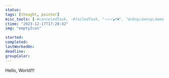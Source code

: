 ```yaml
---
status: 
tags: [thought, pointer]
misc_tools: [-#canceledTask, -#failedTask, "⭐🔥✓✔️❌", "&nbsp;&ensp;&emsp;"]
ctime: "2023-12-17T17:28:42"
img: "emptyIcon"

started: 
completed: 
lastWorkedOn: 
deadline: 
groupColor: 
---
```

Hello, World!!!